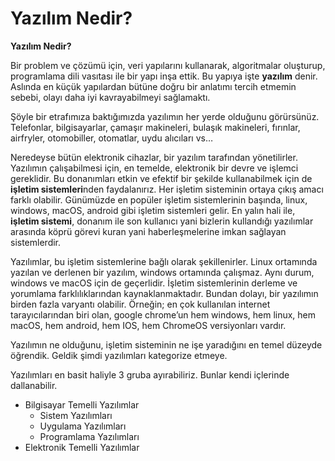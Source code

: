 # Yazılım Nedir?

**Yazılım Nedir?**

Bir problem ve çözümü için, veri yapılarını kullanarak, algoritmalar oluşturup, programlama dili vasıtası ile bir yapı inşa ettik. Bu yapıya işte **yazılım** denir. Aslında en küçük yapılardan bütüne doğru bir anlatımı tercih etmemin sebebi, olayı daha iyi kavrayabilmeyi sağlamaktı.

Şöyle bir etrafımıza baktığımızda yazılımın her yerde olduğunu görürsünüz. Telefonlar, bilgisayarlar, çamaşır makineleri, bulaşık makineleri, fırınlar, airfryler, otomobiller, otomatlar, uydu alıcıları vs…

Neredeyse bütün elektronik cihazlar, bir yazılım tarafından yönetilirler. Yazılımın çalışabilmesi için, en temelde, elektronik bir devre ve işlemci gereklidir. Bu donanımları etkin ve efektif bir şekilde kullanabilmek için de **işletim sistemleri**nden faydalanırız. Her işletim sisteminin ortaya çıkış amacı farklı olabilir. Günümüzde en popüler işletim sistemlerinin başında, linux, windows, macOS, android gibi işletim sistemleri gelir. En yalın hali ile, **işletim sistemi**, donanım ile son kullanıcı yani bizlerin kullandığı yazılımlar arasında köprü görevi kuran yani haberleşmelerine imkan sağlayan sistemlerdir. 

Yazılımlar, bu işletim sistemlerine bağlı olarak şekillenirler. Linux ortamında yazılan ve derlenen bir yazılım, windows ortamında çalışmaz. Aynı durum, windows ve macOS için de geçerlidir. İşletim sistemlerinin derleme ve yorumlama farklılıklarından kaynaklanmaktadır. Bundan dolayı, bir yazılımın birden fazla varyantı olabilir. Örneğin; en çok kullanılan internet tarayıcılarından biri olan, google chrome’un hem windows, hem linux, hem macOS, hem android, hem IOS, hem ChromeOS versiyonları vardır.

Yazılımın ne olduğunu, işletim sisteminin ne işe yaradığını en temel düzeyde öğrendik. Geldik şimdi yazılımları kategorize etmeye. 

Yazılımları en basit haliyle 3 gruba ayırabiliriz. Bunlar kendi içlerinde dallanabilir. 

- Bilgisayar Temelli Yazılımlar
    - Sistem Yazılımları
    - Uygulama Yazılımları
    - Programlama Yazılımları
- Elektronik Temelli Yazılımlar